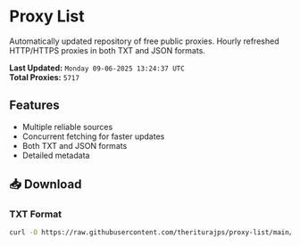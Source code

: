 # Proxy List

Automatically updated repository of free public proxies. Hourly refreshed HTTP/HTTPS proxies in both TXT and JSON formats.

**Last Updated:** `Monday 09-06-2025 13:24:37 UTC`  
**Total Proxies:** `5717`

## Features
- Multiple reliable sources
- Concurrent fetching for faster updates
- Both TXT and JSON formats
- Detailed metadata

## 📥 Download

### TXT Format
```bash
curl -O https://raw.githubusercontent.com/theriturajps/proxy-list/main/proxies.txt